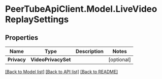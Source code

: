 # PeerTubeApiClient.Model.LiveVideoReplaySettings

## Properties

Name | Type | Description | Notes
------------ | ------------- | ------------- | -------------
**Privacy** | **VideoPrivacySet** |  | [optional] 

[[Back to Model list]](../README.md#documentation-for-models) [[Back to API list]](../README.md#documentation-for-api-endpoints) [[Back to README]](../README.md)

